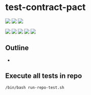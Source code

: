 # test-contract-pact

![](https://img.shields.io/badge/language-xxx-blue)
![](https://img.shields.io/badge/technology-xxx,%20xxx-blue)
![](https://img.shields.io/badge/development%20year-2021-orange)

![](https://img.shields.io/github/languages/top/shijiansu/test-contract-pact)
![](https://img.shields.io/github/languages/count/shijiansu/test-contract-pact)
![](https://img.shields.io/github/languages/code-size/shijiansu/test-contract-pact)
![](https://img.shields.io/github/repo-size/shijiansu/test-contract-pact)
![](https://img.shields.io/github/last-commit/shijiansu/test-contract-pact?color=red)

## Outline

- 

## Execute all tests in repo

`/bin/bash run-repo-test.sh`
